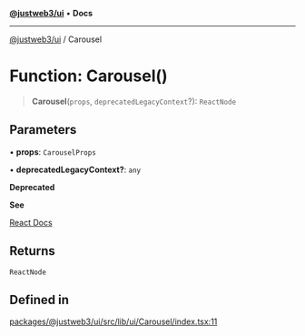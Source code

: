 [**@justweb3/ui**](../README.md) • **Docs**

***

[@justweb3/ui](../globals.md) / Carousel

# Function: Carousel()

> **Carousel**(`props`, `deprecatedLegacyContext`?): `ReactNode`

## Parameters

• **props**: `CarouselProps`

• **deprecatedLegacyContext?**: `any`

**Deprecated**

**See**

[React Docs](https://legacy.reactjs.org/docs/legacy-context.html#referencing-context-in-lifecycle-methods)

## Returns

`ReactNode`

## Defined in

[packages/@justweb3/ui/src/lib/ui/Carousel/index.tsx:11](https://github.com/JustaName-id/JustaName-sdk/blob/dc845c10af242e3ca87d95ef392516ac0bfa8b95/packages/@justweb3/ui/src/lib/ui/Carousel/index.tsx#L11)
